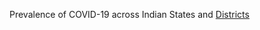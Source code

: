 Prevalence of COVID-19 across Indian States and [Districts](https://shailenderjoseph.github.io/COVID-19_India/Prevalence_COVID-19_Indian_Districts.html)
